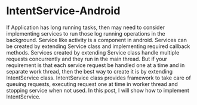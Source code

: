 # IntentService-Android

If Application has long running tasks, then may need to consider implementing services to run those log running operations in the background. Service like activity is a component in android. Services can be created by extending Service class and implementing required callback methods. Services created by extending Service class handle multiple requests concurrently and they run in the main thread. But if your requirement is that each service request be handled one at a time and in separate work thread, then the best way to create it is by extending IntentService class. IntentService class provides framework to take care of queuing requests, executing request one at time in worker thread and stopping service when not used. In this post, I will show how to implement IntentService.
